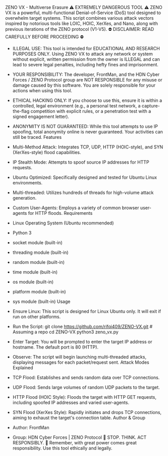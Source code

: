 ZENO VX - Multiverse Erasure
⚠️ EXTREMELY DANGEROUS TOOL ⚠️
ZENO VX is a powerful, multi-functional Denial-of-Service (DoS) tool designed to overwhelm target systems. This script combines various attack vectors inspired by notorious tools like LOIC, HOIC, XerXes, and Nano, along with previous iterations of the ZENO protocol (V1-V5).
⛔ DISCLAIMER: READ CAREFULLY BEFORE PROCEEDING ⛔
 * ILLEGAL USE: This tool is intended for EDUCATIONAL AND RESEARCH PURPOSES ONLY. Using ZENO VX to attack any network or system without explicit, written permission from the owner is ILLEGAL and can lead to severe legal penalties, including hefty fines and imprisonment.
 * YOUR RESPONSIBILITY: The developer, FrontMan, and the HDN Cyber Forces / ZENO Protocol group are NOT RESPONSIBLE for any misuse or damage caused by this software. You are solely responsible for your actions when using this tool.
 * ETHICAL HACKING ONLY: If you choose to use this, ensure it is within a controlled, legal environment (e.g., a personal test network, a capture-the-flag competition with explicit rules, or a penetration test with a signed engagement letter).
 * ANONYMITY IS NOT GUARANTEED: While this tool attempts to use IP spoofing, total anonymity online is never guaranteed. Your activities can still be traced.
Features
 * Multi-Method Attack: Integrates TCP, UDP, HTTP (HOIC-style), and SYN (XerXes-style) flood capabilities.
 * IP Stealth Mode: Attempts to spoof source IP addresses for HTTP requests.
 * Ubuntu Optimized: Specifically designed and tested for Ubuntu Linux environments.
 * Multi-threaded: Utilizes hundreds of threads for high-volume attack generation.
 * Custom User-Agents: Employs a variety of common browser user-agents for HTTP floods.
Requirements
 * Linux Operating System (Ubuntu recommended)
 * Python 3
 * socket module (built-in)
 * threading module (built-in)
 * random module (built-in)
 * time module (built-in)
 * os module (built-in)
 * platform module (built-in)
 * sys module (built-in)
Usage
 * Ensure Linux: This script is designed for Linux Ubuntu only. It will exit if run on other platforms.
 * Run the Script:
   git clone https://github.com/rifqi409/ZENO-VX.git # Assuming a repo
cd ZENO-VX
python3 zeno_vx.py

 * Enter Target: You will be prompted to enter the target IP address or hostname. The default port is 80 (HTTP).
 * Observe: The script will begin launching multi-threaded attacks, displaying messages for each packet/request sent.
Attack Modes Explained
 * TCP Flood: Establishes and sends random data over TCP connections.
 * UDP Flood: Sends large volumes of random UDP packets to the target.
 * HTTP Flood (HOIC Style): Floods the target with HTTP GET requests, including spoofed IP addresses and varied user-agents.
 * SYN Flood (XerXes Style): Rapidly initiates and drops TCP connections, aiming to exhaust the target's connection table.
Author & Group
 * Author: FrontMan
 * Group: HDN Cyber Forces | ZENO Protocol
🚫 STOP. THINK. ACT RESPONSIBLY. 🚫
Remember, with great power comes great responsibility. Use this tool ethically and legally.

